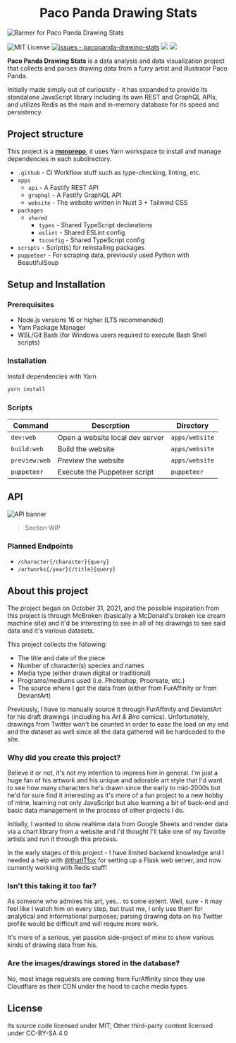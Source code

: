 <h1 align="center">Paco Panda Drawing Stats</h1>

![Banner for Paco Panda Drawing Stats](https://user-images.githubusercontent.com/94678583/208869784-c68b5483-8e18-4d01-9163-d502b4cb40c5.png)

![MIT License](https://img.shields.io/badge/license-MIT-336600)
[![issues - pacopanda-drawing-stats](https://img.shields.io/github/issues/kuroji-fusky/pacopanda-drawing-stats)](https://github.com/kuroji-fusky/pacopanda-drawing-stats/issues)
![](https://img.shields.io/github/last-commit/kuroji-fusky/pacopanda-drawing-stats)
![](https://img.shields.io/github/contributors/kuroji-fusky/pacopanda-drawing-stats)

**Paco Panda Drawing Stats** is a data analysis and data visualization project
that collects and parses drawing data from a furry artist and illustrator
Paco Panda.

Initially made simply out of curiousity - it has expanded to provide its standalone
JavaScript library including its own REST and GraphQL APIs, and utilizes Redis as
the main and in-memory database for its speed and persistency.

## Project structure

This project is a [**monorepo**](https://monorepo.tools/#what-is-a-monorepo), it uses Yarn workspace to install and manage dependencies in each subdirectory.

- `.github` - CI Workflow stuff such as type-checking, linting, etc.
- `apps`
  - `api` - A Fastify REST API
  - `graphql` - A Fastify GraphQL API
  - `website` - The website written in Nuxt 3 + Tailwind CSS
- `packages`
  - `shared`
    - `types` - Shared TypeScript declarations
    - `eslint` - Shared ESLint config
    - `tsconfig` - Shared TypeScript config
- `scripts` - Script(s) for reinstalling packages
- `puppeteer` - For scraping data, previously used Python with BeautifulSoup

## Setup and Installation

### Prerequisites

- Node.js versions 16 or higher (LTS recommended)
- Yarn Package Manager
- WSL/Git Bash (for Windows users required to execute Bash Shell scripts)

### Installation

Install dependencies with Yarn

```sh
yarn install
```

### Scripts

| Command       | Descrption                      | Directory      |
| ------------- | ------------------------------- | -------------- |
| `dev:web`     | Open a website local dev server | `apps/website` |
| `build:web`   | Build the website               | `apps/website` |
| `preview:web` | Preview the website             | `apps/website` |
| `puppeteer`   | Execute the Puppeteer script    | `puppeteer`    |

## API

![API banner](https://user-images.githubusercontent.com/94678583/203912229-9b6c2479-e999-4b36-9d54-205037691d18.png)

> Section WIP

### Planned Endpoints

- `/character{/character}{query}`
- `/artworks{/year}{/title}{query}`

## About this project

The project began on October 31, 2021, and the possible inspiration from this
project is through McBroken (basically a McDonald's broken ice cream machine site)
and it'd be interesting to see in all of his drawings to see said data and it's various
datasets.

This project collects the following:

- The title and date of the piece
- Number of character(s) species and names
- Media type (either drawn digital or traditional)
- Programs/mediums used (i.e. Photoshop, Procreate, etc.)
- The source where I got the data from (either from FurAffinity or from DeviantArt)

Previously, I have to manually source it through FurAffinity and DeviantArt for his draft
drawings (including his _Art & Biro_ comics). Unfortunately, drawings from
Twitter won't be counted in order to ease the load on my end and the dataset
as well since all the data gathered will be hardcoded to the site.

### Why did you create this project?

Believe it or not, it's not my intention to impress him in general. I'm just a huge fan of his
artwork and his unique and adorable art style that I'd want to see how many characters
he's drawn since the early to mid-2000s but he'd for sure find it interesting as it's more of
a fun project to a new hobby of mine, learning not only JavaScript but also learning
a bit of back-end and basic data management in the process of other projects I do.

Initially, I wanted to show realtime data from Google Sheets and render data via
a chart library from a website and I'd thought I'll take one of my favorite
artists and run it through this process.

In the early stages of this project - I have limited backend knowledge and I
needed a help with [@thatITfox][it] for setting up a Flask web server, and
now currently working with Redis stuff!

### Isn't this taking it too far?

As someone who admires his art, yes... to some extent. Well, sure - it may feel
like I watch him on every step, but trust me, I only use them for analytical and
informational purposes; parsing drawing data on his Twitter profile would be difficult
and will require more work.

It's more of a serious, yet passion side-project of mine to show various
kinds of drawing data from his.

### Are the images/drawings stored in the database?

No, most image requests are coming from FurAffinity since they use Cloudflare as their CDN
under the hood to cache media types.

## License

Its source code licensed under MIT; Other third-party content licensed under CC-BY-SA 4.0

[it]: https://github.com/thatITfox

